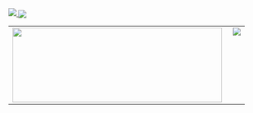 <a href="https://hits.seeyoufarm.com">
  <img  src="https://hits.seeyoufarm.com/api/count/incr/badge.svg?url=https%3A%2F%2Fgithub.com%2Ftjdwp0211&count_bg=%2335A1FD&title_bg=%2335A1FD&icon=react.svg&icon_color=%23FFFFFF&title=Hi%21&edge_flat=false"/>
</a>
<a href="https://velog.io/@sung-je-kim">
  <img align="center" src="https://velog-readme-stats.vercel.app/api/badge?name=sung-je-kim" />
</a>
<table align="center">
  <tr>
    <td valign="top">
      <a href="https://github.com/anuraghazra/github-readme-stats">
        <img width="420px" height="150px" align="left" src="https://github-readme-stats.vercel.app/api?username=tjdwp0211" />
      </a>
    </td>
    <td valign="top">
      <a href="https://opgc.me/#/users/tjdwp0211" target="_blank">
        <img align="right" src="https://api.opgc.me/githubs/users/tjdwp0211/tag/?theme=basic" />
      </a>
    </td>
  </tr>
</table>
